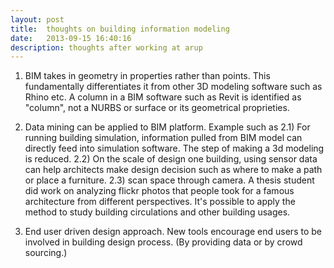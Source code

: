 ```yaml
---
layout: post
title:  thoughts on building information modeling
date:   2013-09-15 16:40:16
description: thoughts after working at arup
---
```


1. BIM takes in geometry in properties rather than points. This fundamentally differentiates it from other 3D modeling software such as Rhino etc. A column in a BIM software such as Revit is identified as "column", not a NURBS or surface or its geometrical proprieties.

2. Data mining can be applied to BIM platform. Example such as
	2.1) For running building simulation, information pulled from BIM model can directly feed into simulation software. The step of making a 3d modeling is reduced. 
	2.2) On the scale of design one building, using sensor data can help architects make design decision such as where to make a path or place a furniture. 
	2.3) scan space through camera. A thesis student did work on analyzing flickr photos that people took for a famous architecture from different perspectives. It's possible to apply the method to study building circulations and other building usages.

3. End user driven design approach. 
New tools encourage end users to be involved in building design process. (By providing data or by crowd sourcing.)
